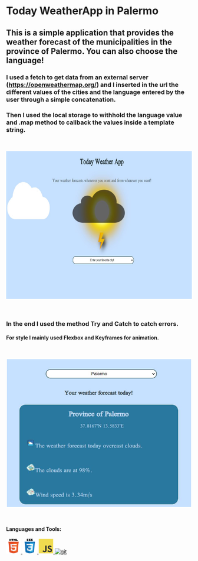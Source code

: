 

# Today WeatherApp in Palermo
## This is a simple application that provides the weather forecast of the municipalities in the province of Palermo. You can also choose the language!

### I used a fetch to get data from an external server (https://openweathermap.org/) and I inserted in the url the different values ​​of the cities and the language entered by the user through a simple concatenation.
### Then I used the local storage to withhold the language value and .map method to callback the values ​​inside a template string.
</br>
<p align="center"><img src="img/cattura1.jpg" alt="this is a screen" width="600" height="400"></p>
</br>

### In the end I used the method Try and Catch to catch errors.

#### For style I mainly used Flexbox and Keyframes for animation.

</br>
<p align="center"><img src="img/cattura.jpg" alt="this is a screen" width="500" height="400" align="center"></p>
</br>

<h4 align="left">Languages and Tools:</h3>
<p align="left"> 
<a href="https://www.w3.org/html/" target="_blank" rel="noreferrer"> <img src="https://raw.githubusercontent.com/devicons/devicon/master/icons/html5/html5-original-wordmark.svg" alt="html5" width="40" height="40"/> </a> 
<a href="https://www.w3schools.com/css/" target="_blank" rel="noreferrer"> <img src="https://raw.githubusercontent.com/devicons/devicon/master/icons/css3/css3-original-wordmark.svg" alt="css3" width="40" height="40"/> </a>  
<a href="https://developer.mozilla.org/en-US/docs/Web/JavaScript" target="_blank" rel="noreferrer"> <img src="https://raw.githubusercontent.com/devicons/devicon/master/icons/javascript/javascript-original.svg" alt="javascript" width="40" height="40"/> </a> 
<a href="https://git-scm.com/" target="_blank" rel="noreferrer"> <img src="https://www.vectorlogo.zone/logos/git-scm/git-scm-icon.svg" alt="git" width="40" height="40"/> </a> </p>
